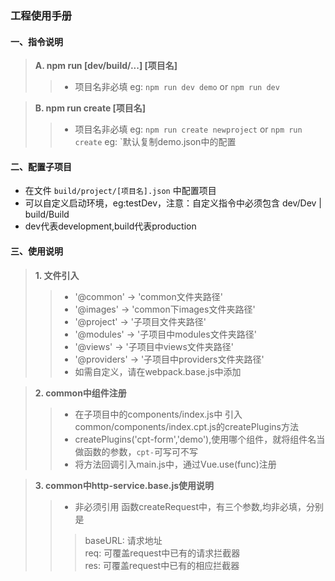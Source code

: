 ### 工程使用手册

#### 一、指令说明
> **A. npm run [dev/build/...] [项目名]**
>> * 项目名非必填
>> eg: `npm run dev demo` or `npm run dev`

> **B. npm run create [项目名]**
>> * 项目名非必填
>> eg: `npm run create newproject` or `npm run create`
>> eg: `默认复制demo.json中的配置
#### 二、配置子项目
* 在文件 `build/project/[项目名].json` 中配置项目
* 可以自定义启动环境，eg:testDev，注意：自定义指令中必须包含 dev/Dev | build/Build
* dev代表development,build代表production
#### 三、使用说明
> **1. 文件引入**
> > * '@common' -> 'common文件夹路径'
> > * '@images' -> 'common下images文件夹路径'
> > * '@project' -> '子项目文件夹路径'
> > * '@modules' -> '子项目中modules文件夹路径'
> > * '@views' -> '子项目中views文件夹路径'
> > * '@providers' -> '子项目中providers文件夹路径'
> > *  如需自定义，请在webpack.base.js中添加

> **2. common中组件注册**
> > * 在子项目中的components/index.js中 引入 common/components/index.cpt.js的createPlugins方法
> > * createPlugins('cpt-form','demo'),使用哪个组件，就将组件名当做函数的参数，`cpt-`可写可不写
> > * 将方法回调引入main.js中，通过Vue.use(func)注册

> **3. common中http-service.base.js使用说明**
>> * 非必须引用
>> 函数createRequest中，有三个参数,均非必填，分别是
>>>baseURL: 请求地址    
>>>req: 可覆盖request中已有的请求拦截器      
>>>res: 可覆盖request中已有的相应拦截器
